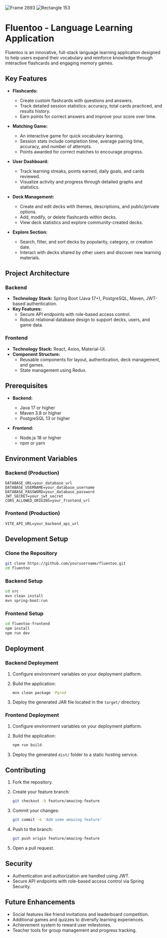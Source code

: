![Frame 2693](https://github.com/user-attachments/assets/3bdf0b14-15c2-4fc7-b32a-c316525ce128)
![Rectangle 153](https://github.com/user-attachments/assets/f9a04c5c-c3a9-41b4-881b-ccce9cd1b0bc)

# Fluentoo - Language Learning Application

Fluentoo is an innovative, full-stack language learning application designed to help users expand their vocabulary and reinforce knowledge through interactive flashcards and engaging memory games.

## Key Features

- **Flashcards:**
  - Create custom flashcards with questions and answers.
  - Track detailed session statistics: accuracy, total cards practiced, and results history.
  - Earn points for correct answers and improve your score over time.

- **Matching Game:**
  - An interactive game for quick vocabulary learning.
  - Session stats include completion time, average pairing time, accuracy, and number of attempts.
  - Points awarded for correct matches to encourage progress.

- **User Dashboard:**
  - Track learning streaks, points earned, daily goals, and cards reviewed.
  - Visualize activity and progress through detailed graphs and statistics.

- **Deck Management:**
  - Create and edit decks with themes, descriptions, and public/private options.
  - Add, modify, or delete flashcards within decks.
  - View deck statistics and explore community-created decks.

- **Explore Section:**
  - Search, filter, and sort decks by popularity, category, or creation date.
  - Interact with decks shared by other users and discover new learning materials.

## Project Architecture

### Backend

- **Technology Stack:** Spring Boot (Java 17+), PostgreSQL, Maven, JWT-based authentication.
- **Key Features:**
  - Secure API endpoints with role-based access control.
  - Robust relational database design to support decks, users, and game data.

### Frontend

- **Technology Stack:** React, Axios, Material-UI.
- **Component Structure:**
  - Reusable components for layout, authentication, deck management, and games.
  - State management using Redux.

## Prerequisites

- **Backend:**
  - Java 17 or higher
  - Maven 3.8 or higher
  - PostgreSQL 13 or higher

- **Frontend:**
  - Node.js 18 or higher
  - npm or yarn

## Environment Variables

### Backend (Production)

```env
DATABASE_URL=your_database_url
DATABASE_USERNAME=your_database_username
DATABASE_PASSWORD=your_database_password
JWT_SECRET=your_jwt_secret
CORS_ALLOWED_ORIGINS=your_frontend_url
```

### Frontend (Production)

```env
VITE_API_URL=your_backend_api_url
```

## Development Setup

### Clone the Repository

```bash
git clone https://github.com/yourusername/fluentoo.git
cd fluentoo
```

### Backend Setup

```bash
cd src
mvn clean install
mvn spring-boot:run
```

### Frontend Setup

```bash
cd fluentoo-frontend
npm install
npm run dev
```

## Deployment

### Backend Deployment

1. Configure environment variables on your deployment platform.
2. Build the application:

   ```bash
   mvn clean package -Pprod
   ```

3. Deploy the generated JAR file located in the `target/` directory.

### Frontend Deployment

1. Configure environment variables on your deployment platform.
2. Build the application:

   ```bash
   npm run build
   ```

3. Deploy the generated `dist/` folder to a static hosting service.

## Contributing

1. Fork the repository.
2. Create your feature branch:

   ```bash
   git checkout -b feature/amazing-feature
   ```

3. Commit your changes:

   ```bash
   git commit -m 'Add some amazing feature'
   ```

4. Push to the branch:

   ```bash
   git push origin feature/amazing-feature
   ```

5. Open a pull request.

## Security

- Authentication and authorization are handled using JWT.
- Secure API endpoints with role-based access control via Spring Security.

## Future Enhancements

- Social features like friend invitations and leaderboard competition.
- Additional games and quizzes to diversify learning experiences.
- Achievement system to reward user milestones.
- Teacher tools for group management and progress tracking.
